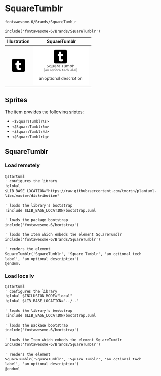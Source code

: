 # SquareTumblr


```text
fontawesome-6/Brands/SquareTumblr
```

```text
include('fontawesome-6/Brands/SquareTumblr')
```



| Illustration | SquareTumblr |
| :---: | :---: |
| ![illustration for Illustration](../../fontawesome-6/Brands/SquareTumblr.png) | ![illustration for SquareTumblr](../../fontawesome-6/Brands/SquareTumblr.Local.png) |



## Sprites
The item provides the following sriptes:

- `<$SquareTumblrXs>`
- `<$SquareTumblrSm>`
- `<$SquareTumblrMd>`
- `<$SquareTumblrLg>`





## SquareTumblr

### Load remotely
```plantuml
@startuml
' configures the library
!global $LIB_BASE_LOCATION="https://raw.githubusercontent.com/tmorin/plantuml-libs/master/distribution"

' loads the library's bootstrap
!include $LIB_BASE_LOCATION/bootstrap.puml

' loads the package bootstrap
include('fontawesome-6/bootstrap')

' loads the Item which embeds the element SquareTumblr
include('fontawesome-6/Brands/SquareTumblr')

' renders the element
SquareTumblr('SquareTumblr', 'Square Tumblr', 'an optional tech label', 'an optional description')
@enduml
```

### Load locally
```plantuml
@startuml
' configures the library
!global $INCLUSION_MODE="local"
!global $LIB_BASE_LOCATION="../.."

' loads the library's bootstrap
!include $LIB_BASE_LOCATION/bootstrap.puml

' loads the package bootstrap
include('fontawesome-6/bootstrap')

' loads the Item which embeds the element SquareTumblr
include('fontawesome-6/Brands/SquareTumblr')

' renders the element
SquareTumblr('SquareTumblr', 'Square Tumblr', 'an optional tech label', 'an optional description')
@enduml
```

